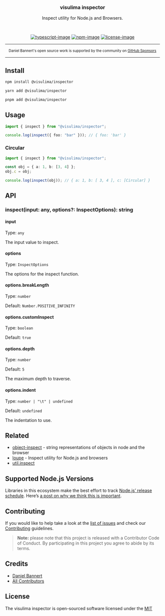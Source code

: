 <div align="center">
  <h3>visulima inspector</h3>
  <p>
  Inspect utility for Node.js and Browsers.
  </p>
</div>

<br />

<div align="center">

[![typescript-image]][typescript-url] [![npm-image]][npm-url] [![license-image]][license-url]

</div>

---

<div align="center">
    <p>
        <sup>
            Daniel Bannert's open source work is supported by the community on <a href="https://github.com/sponsors/prisis">GitHub Sponsors</a>
        </sup>
    </p>
</div>

---

## Install

```sh
npm install @visulima/inspector
```

```sh
yarn add @visulima/inspector
```

```sh
pnpm add @visulima/inspector
```

## Usage

```typescript
import { inspect } from "@visulima/inspector";

console.log(inspect({ foo: "bar" })); // { foo: 'bar' }
```

### Circular

```typescript
import { inspect } from "@visulima/inspector";

const obj = { a: 1, b: [3, 4] };
obj.c = obj;

console.log(inspect(obj)); // { a: 1, b: [ 3, 4 ], c: [Circular] }
```

## API

### inspect(input: any, options?: InspectOptions): string

#### input

Type: `any`

The input value to inspect.

#### options

Type: `InspectOptions`

The options for the inspect function.

#### options.breakLength

Type: `number`

Default: `Number.POSITIVE_INFINITY`

#### options.customInspect

Type: `boolean`

Default: `true`

#### options.depth

Type: `number`

Default: `5`

The maximum depth to traverse.

#### options.indent

Type: `number | "\t" | undefined`

Default: `undefined`

The indentation to use.

## Related

-   [object-inspect](https://github.com/inspect-js/object-inspect) - string representations of objects in node and the browser
-   [loupe](https://github.com/chaijs/loupe) - Inspect utility for Node.js and browsers
-   [util.inspect](https://nodejs.org/api/util.html#util_util_inspect_object_options)

## Supported Node.js Versions

Libraries in this ecosystem make the best effort to track [Node.js’ release schedule](https://github.com/nodejs/release#release-schedule).
Here’s [a post on why we think this is important](https://medium.com/the-node-js-collection/maintainers-should-consider-following-node-js-release-schedule-ab08ed4de71a).

## Contributing

If you would like to help take a look at the [list of issues](https://github.com/visulima/visulima/issues) and check our [Contributing](.github/CONTRIBUTING.md) guidelines.

> **Note:** please note that this project is released with a Contributor Code of Conduct. By participating in this project you agree to abide by its terms.

## Credits

-   [Daniel Bannert](https://github.com/prisis)
-   [All Contributors](https://github.com/visulima/visulima/graphs/contributors)

## License

The visulima inspector is open-sourced software licensed under the [MIT][license-url]

[typescript-image]: https://img.shields.io/badge/Typescript-294E80.svg?style=for-the-badge&logo=typescript
[typescript-url]: "typescript"
[license-image]: https://img.shields.io/npm/l/@visulima/inspector?color=blueviolet&style=for-the-badge
[license-url]: LICENSE.md "license"
[npm-image]: https://img.shields.io/npm/v/@visulima/inspector/latest.svg?style=for-the-badge&logo=npm
[npm-url]: https://www.npmjs.com/package/@visulima/inspector/v/latest "npm"
